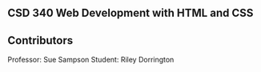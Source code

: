 CSD 340 Web Development with HTML and CSS
------

Contributors
------
Professor: Sue Sampson
Student: Riley Dorrington
